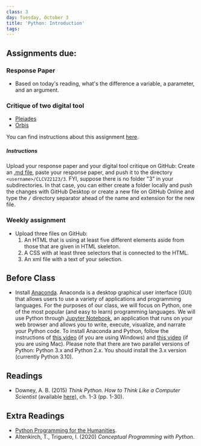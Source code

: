 ```yaml
---
class: 3
day: Tuesday, October 3
title: 'Python: Introduction'
tags: 
---
```


## Assignments due: 

### Response Paper
- Based on today's reading, what's the difference a variable, a parameter, and an argument.

### Critique of two digital tool
- [Pleiades](https://pleiades.stoa.org/home)
- [Orbis](https://orbis.stanford.edu/)

You can find instructions about this assignment [here](https://tsolakisgeo.github.io/DHAW2023/grading.html#2-critique-of-two-digital-toolswebsites-05-point).

##### Instructions
Upload your response paper and your digital tool critique on GitHub: Create an [.md file](https://medium.com/analytics-vidhya/how-to-create-a-readme-md-file-8fb2e8ce24e3), paste your response paper, and push it to the directory `<username>/CLCV22123/3`. FYI, suppose there is no folder "3" in your subdirectories. In that case, you can either create a folder locally and push the changes with GitHub Desktop or create a new file on GitHub Online and type the `/` directory separator ahead of the name and extension for the new file.

### Weekly assignment
- Upload three files on GitHub:
    1. An HTML that is using at least five different elements aside from those that are given in HTML skeleton.
    2. A CSS with at least three selectors that is connected to the HTML. 
    3. An xml file with a text of your selection.


## Before Class 
- Install [Anaconda](https://www.anaconda.com/products/individual). Anaconda is a desktop graphical user interface (GUI) that allows users to use a variety of applications and programming languages. For the purposes of our class, we will focus on Python, one of the most popular (and easy to learn) programming languages. We will use Python through [Jupyter Notebook](https://medium.com/analytics-vidhya/the-ultimate-markdown-guide-for-jupyter-notebook-d5e5abf728fd), an application that runs on your web browser and allows you to write, execute, visualize, and narrate your Python code. To install Anaconda and Python, follow the instructions of [this video](https://www.youtube.com/watch?v=5mDYijMfSzs&ab_channel=ProgrammingKnowledge) (if you are using Windows) and [this video](https://www.youtube.com/watch?v=daVgEXjv6DE&ab_channel=ProgrammingKnowledge) (if you are using Mac). Please note that there are two parallel versions of Python: Python 3.x and Python 2.x. You should install the 3.x version (currently Python 3.10).


## Readings 
- Downey, A. B. (2015) _Think Python. How to Think Like a Computer Scientist_ (available [here](https://www.greenteapress.com/thinkpython/thinkpython.html)), ch. 1-3 (pp. 1-30).

## Extra Readings
- [Python Programming for the Humanities](http://www.karsdorp.io/python-course/).
- Altenkirch, T., Triguero, I. (2020) _Conceptual Programming with Python_.